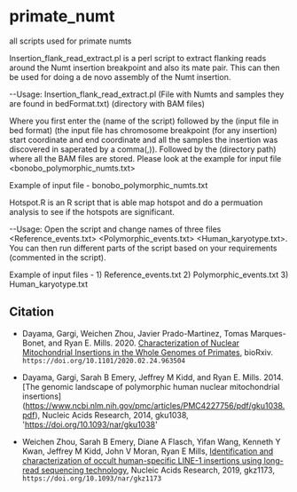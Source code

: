 # primate_numt
all scripts used for primate numts

Insertion_flank_read_extract.pl is a perl script to extract flanking reads around the Numt insertion breakpoint and also its mate pair. 
This can then be used for doing a de novo assembly of the Numt insertion.

--Usage: Insertion_flank_read_extract.pl (File with Numts and samples they are found in bedFormat.txt) (directory with BAM files)

Where you first enter the (name of the script) followed by the (input file in bed format) (the input file has chromosome breakpoint (for any insertion) start coordinate and end coordinate and all the samples the insertion was discovered in saperated by a comma(,)).
Followed by the (directory path) where all the BAM files are stored. Please look at the example for input file <bonobo_polymorphic_numts.txt>

Example of input file - bonobo_polymorphic_numts.txt

Hotspot.R is an R script that is able map hotspot and do a permuation analysis to see if the hotspots are significant. 

--Usage: Open the script and change names of three files <Reference_events.txt> <Polymorphic_events.txt> <Human_karyotype.txt>. 
You can then run different parts of the script based on your requirements (commented in the script). 

Example of input files  - 1) Reference_events.txt 2) Polymorphic_events.txt 3) Human_karyotype.txt

## Citation
* Dayama, Gargi, Weichen Zhou, Javier Prado-Martinez, Tomas Marques-Bonet, and Ryan E. Mills. 2020. [Characterization of Nuclear Mitochondrial Insertions in the Whole Genomes of Primates](https://www.biorxiv.org/content/10.1101/2020.02.24.963504v2.abstract),
bioRxiv. `https://doi.org/10.1101/2020.02.24.963504`

* Dayama, Gargi, Sarah B Emery, Jeffrey M Kidd, and Ryan E. Mills. 2014. [The genomic landscape of polymorphic human nuclear mitochondrial insertions] (https://www.ncbi.nlm.nih.gov/pmc/articles/PMC4227756/pdf/gku1038.pdf),
Nucleic Acids Research, 2014, gku1038, 'https://doi.org/10.1093/nar/gku1038'

* Weichen Zhou, Sarah B Emery, Diane A Flasch, Yifan Wang, Kenneth Y Kwan, Jeffrey M Kidd, John V Moran, Ryan E Mills,
[Identification and characterization of occult human-specific LINE-1 insertions using long-read sequencing technology](https://academic.oup.com/nar/advance-article/doi/10.1093/nar/gkz1173/5680708), 
Nucleic Acids Research, 2019, gkz1173, `https://doi.org/10.1093/nar/gkz1173`
